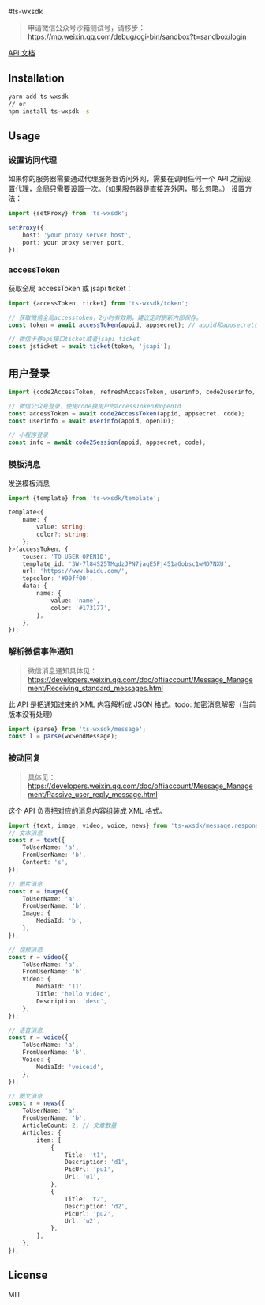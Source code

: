 #ts-wxsdk

> 申请微信公众号沙箱测试号，请移步：https://mp.weixin.qq.com/debug/cgi-bin/sandbox?t=sandbox/login

[API 文档](https://jimyan.github.io/ts-wxsdk/)

## Installation

```bash
yarn add ts-wxsdk
// or
npm install ts-wxsdk -s
```

## Usage

### 设置访问代理

如果你的服务器需要通过代理服务器访问外网，需要在调用任何一个 API 之前设置代理，全局只需要设置一次。（如果服务器是直接连外网，那么忽略。）
设置方法：

```typescript
import {setProxy} from 'ts-wxsdk';

setProxy({
    host: 'your proxy server host',
    port: your proxy server port,
});
```

### accessToken

获取全局 accessToken 或 jsapi ticket：

```typescript
import {accessToken, ticket} from 'ts-wxsdk/token';

// 获取微信全局accesstoken，2小时有效期，建议定时刷新内部保存。
const token = await accessToken(appid, appsecret); // appid和appsecret在微信公众号管理后台获取

// 微信卡券api接口ticket或者jsapi ticket
const jsticket = await ticket(token, 'jsapi');
```

## 用户登录

```typescript
import {code2AccessToken, refreshAccessToken, userinfo, code2userinfo, code2Session} from 'ts-wxsdk/user';

// 微信公众号登录，使用code换用户的accessToken和openId
const accessToken = await code2AccessToken(appid, appsecret, code);
const userinfo = await userinfo(appid, openID);

// 小程序登录
const info = await code2Session(appid, appsecret, code);
```

### 模板消息

发送模板消息

```typescript
import {template} from 'ts-wxsdk/template';

template<{
    name: {
        value: string;
        color?: string;
    };
}>(accessToken, {
    touser: 'TO USER OPENID',
    template_id: '3W-7l84S25TMqdzJPN7jaqE5Fj451aGobsc1wMD7NXU',
    url: 'https://www.baidu.com/',
    topcolor: '#00ff00',
    data: {
        name: {
            value: 'name',
            color: '#173177',
        },
    },
});
```

### 解析微信事件通知

> 微信消息通知具体见：https://developers.weixin.qq.com/doc/offiaccount/Message_Management/Receiving_standard_messages.html

此 API 是把通知过来的 XML 内容解析成 JSON 格式。todo: 加密消息解密（当前版本没有处理）

```typescript
import {parse} from 'ts-wxsdk/message';
const l = parse(wxSendMessage);
```

### 被动回复

> 具体见：https://developers.weixin.qq.com/doc/offiaccount/Message_Management/Passive_user_reply_message.html

这个 API 负责把对应的消息内容组装成 XML 格式。

```typescript
import {text, image, video, voice, news} from 'ts-wxsdk/message.response';
// 文本消息
const r = text({
    ToUserName: 'a',
    FromUserName: 'b',
    Content: 's',
});

// 图片消息
const r = image({
    ToUserName: 'a',
    FromUserName: 'b',
    Image: {
        MediaId: 'b',
    },
});

// 视频消息
const r = video({
    ToUserName: 'a',
    FromUserName: 'b',
    Video: {
        MediaId: '11',
        Title: 'hello video',
        Description: 'desc',
    },
});

// 语音消息
const r = voice({
    ToUserName: 'a',
    FromUserName: 'b',
    Voice: {
        MediaId: 'voiceid',
    },
});

// 图文消息
const r = news({
    ToUserName: 'a',
    FromUserName: 'b',
    ArticleCount: 2, // 文章数量
    Articles: {
        item: [
            {
                Title: 't1',
                Description: 'd1',
                PicUrl: 'pu1',
                Url: 'u1',
            },
            {
                Title: 't2',
                Description: 'd2',
                PicUrl: 'pu2',
                Url: 'u2',
            },
        ],
    },
});
```

## License

MIT
